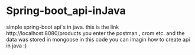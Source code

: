 # Spring-boot_api-inJava  

simple spring-boot api`s in java. this is the link  http://localhost:8080/products  you enter the postman , crom etc. and the data was stored in mongoose in this code you can imagin how to create api in java :)
